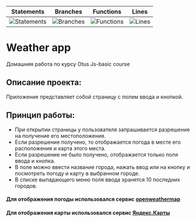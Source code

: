 | Statements                                                              | Branches                                                                    | Functions                                                                | Lines                                                         |
| ----------------------------------------------------------------------- | --------------------------------------------------------------------------- | ------------------------------------------------------------------------ | ------------------------------------------------------------- |
| ![Statements](https://img.shields.io/badge/statements-79.01%25-red.svg) | ![Branches](https://img.shields.io/badge/branches-91.67%25-brightgreen.svg) | ![Functions](https://img.shields.io/badge/functions-82.61%25-yellow.svg) | ![Lines](https://img.shields.io/badge/lines-79.01%25-red.svg) |

# Weather app

Домашняя работа по курсу Otus Js-basic course

## Описание проекта:

Приложение представляет собой страницу с полем ввода и кнопкой.

## Принцип работы:

- При открытии страницы у пользователя запрашивается разрешение на получение его местоположения.
- Если разрешение получено, то отображается погода в месте его расположения и карта этого места.
- Если разрешение не было получено, отображается только поля ввода и кнопка.
- В поле можно ввести название города, нажать ввод или на кнопку и посмотреть погоду и карту в выбранном городе.
- В списке выпадающего меню поля ввода хранятся 10 последних городов.

#### Для отображения погоды использовался сервис [openweathermap](https://openweathermap.org/current)

#### Для отображения карты использовался сервис [Яндекс.Карты](https://yandex.ru/dev/maps/)
